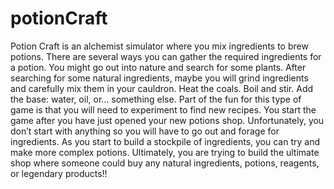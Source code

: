 # potionCraft
Potion Craft is an alchemist simulator where you mix ingredients to brew potions. There are several ways you can gather the required ingredients for a potion. You might go out into nature and search for some plants. After searching for some natural ingredients, maybe you will grind ingredients and carefully mix them in your cauldron. Heat the coals. Boil and stir. Add the base: water, oil, or… something else. Part of the fun for this type of game is that you will need to experiment to find new recipes. 
You start the game after you have just opened your new potions shop. Unfortunately, you don’t start with anything so you will have to go out and forage for ingredients. As you start to build a stockpile of ingredients, you can try and make more complex potions. Ultimately, you are trying to build the ultimate shop where someone could buy any natural ingredients, potions, reagents, or legendary products!!
